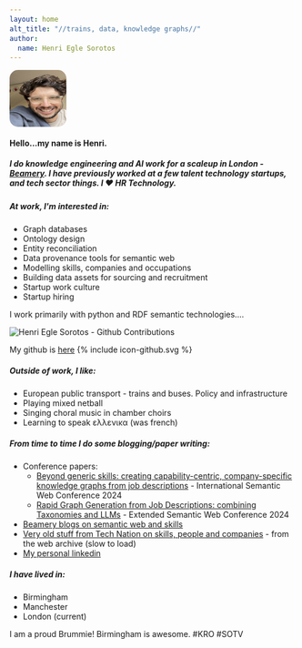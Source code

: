```yaml
---
layout: home
alt_title: "//trains, data, knowledge graphs//"
author:
  name: Henri Egle Sorotos
---
```

<img src="media/about.png" alt="Henri Egle Sorotos" width="100" height="100" style="display: block; margin: 5px left; border-radius: 15px;"/>

#### Hello...my name is Henri. 

##### I do knowledge engineering and AI work for a scaleup in London - [Beamery](https://www.beamery.com/). I have previously worked at a few talent technology startups, and tech sector things. I ❤️ HR Technology. 

##### At work, I'm interested in:

- Graph databases 
- Ontology design 
- Entity reconciliation
- Data provenance tools for semantic web 
- Modelling skills, companies and occupations
- Building data assets for sourcing and recruitment
- Startup work culture
- Startup hiring

I work primarily with python and RDF semantic technologies....

<img src="https://ghchart.rshah.org/F75725/henrieglesorotos" alt="Henri Egle Sorotos - Github Contributions"/>

My github is [here](https://github.com/henrieglesorotos)
<span class="icon icon--twitter">{% include icon-github.svg %}</span>

##### Outside of work, I like:

- European public transport - trains and buses. Policy and infrastructure
- Playing mixed netball
- Singing choral music in chamber choirs
- Learning to speak  ελλενικα (was french)

##### From time to time I do some blogging/paper writing:

- Conference papers:
  - [Beyond generic skills: creating capability-centric, company-specific knowledge graphs from job descriptions](https://ceur-ws.org/Vol-3828/paper42.pdf) - International Semantic Web Conference 2024
  - [Rapid Graph Generation from Job Descriptions: combining Taxonomies and LLMs](https://2024.eswc-conferences.org/wp-content/uploads/2024/05/77770139.pdf) - Extended Semantic Web Conference 2024
- [Beamery blogs on semantic web and skills](https://henri-egle-sorotos.medium.com/)
- [Very old stuff from Tech Nation on skills, people and companies](https://web.archive.org/web/20231005033555/https://technation.io/news/author/henrieglesorotos/) - from the web archive (slow to load)
- [My personal linkedin](https://www.linkedin.com/in/henrieglesorotos/detail/recent-activity/posts/)
 

##### I have lived in:

- Birmingham
- Manchester
- London (current)

I am a proud Brummie! Birmingham is awesome. #KRO #SOTV 
